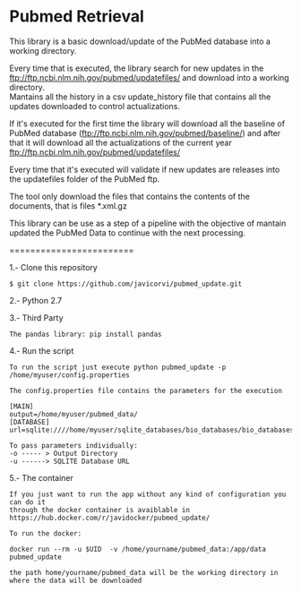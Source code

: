 Pubmed Retrieval 
========================

This library is a basic download/update of the PubMed database into a working directory.  

Every time that is executed, the library search for new updates in the ftp://ftp.ncbi.nlm.nih.gov/pubmed/updatefiles/ and download into a working directory.  
Mantains all the history in a csv update_history file that contains all the updates downloaded to control actualizations.
  
If it's executed for the first time the library will download all the baseline of PubMed database (ftp://ftp.ncbi.nlm.nih.gov/pubmed/baseline/) and after that it will 
download all the actualizations of the current year ftp://ftp.ncbi.nlm.nih.gov/pubmed/updatefiles/

Every time that it's executed will validate if new updates are releases into the updatefiles folder of the PubMed ftp.

The tool only download the files that contains the contents of the documents, that is files *.xml.gz

This library can be use as a step of a pipeline with the objective of mantain updated the PubMed Data to continue with the next processing.

========================

1.- Clone this repository 

    $ git clone https://github.com/javicorvi/pubmed_update.git
    
2.- Python 2.7 
	
	
3.- Third Party 
	
	The pandas library: pip install pandas
	
4.- Run the script
	
	To run the script just execute python pubmed_update -p /home/myuser/config.properties
	
	The config.properties file contains the parameters for the execution
	
	[MAIN]
	output=/home/myuser/pubmed_data/
	[DATABASE]
	url=sqlite:////home/myuser/sqlite_databases/bio_databases/bio_databases.db
	
	To pass parameters individually:
	-o ----- > Output Directory
	-u ------> SQLITE Database URL
	
5.- The container 
	
	If you just want to run the app without any kind of configuration you can do it 
	through the docker container is avaiblable in https://hub.docker.com/r/javidocker/pubmed_update/ 

	To run the docker: 
	
	docker run --rm -u $UID  -v /home/yourname/pubmed_data:/app/data pubmed_update

	the path home/yourname/pubmed_data will be the working directory in where the data will be downloaded

